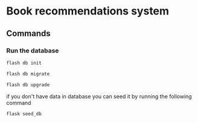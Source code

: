 # Book recommendations system



## Commands


### Run the database
```bash
flash db init

flash db migrate

flash db upgrade
```

if you don't have data in database you can seed it by running the following command
```bash
flask seed_db
```